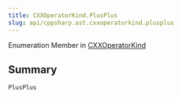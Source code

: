 ```yaml
---
title: CXXOperatorKind.PlusPlus
slug: api/cppsharp.ast.cxxoperatorkind.plusplus
---
```

Enumeration Member in [CXXOperatorKind](/api/cppsharp/ast/cxxoperatorkind)

## Summary



```csharp
PlusPlus
```

